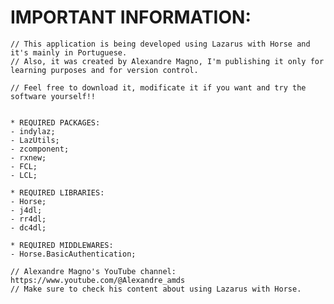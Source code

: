 # IMPORTANT INFORMATION:

	// This application is being developed using Lazarus with Horse and it's mainly in Portuguese.
	// Also, it was created by Alexandre Magno, I'm publishing it only for learning purposes and for version control.
	
	// Feel free to download it, modificate it if you want and try the software yourself!!
	
	
	* REQUIRED PACKAGES:
	- indylaz;
	- LazUtils;
	- zcomponent;
	- rxnew;
	- FCL;
	- LCL;
	
	* REQUIRED LIBRARIES:
	- Horse;
	- j4dl;
	- rr4dl;
	- dc4dl;
	
	* REQUIRED MIDDLEWARES:
	- Horse.BasicAuthentication;
	
	// Alexandre Magno's YouTube channel: https://www.youtube.com/@Alexandre_amds
	// Make sure to check his content about using Lazarus with Horse.
